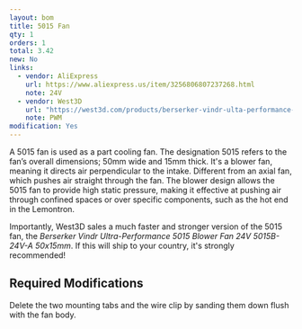 ```yaml
---
layout: bom
title: 5015 Fan
qty: 1
orders: 1
total: 3.42
new: No
links:
  - vendor: AliExpress
    url: https://www.aliexpress.us/item/3256806807237268.html
    note: 24V
  - vendor: West3D
    url: "https://west3d.com/products/berserker-vindr-ulta-performance-5015-blower-fan-24v-5015b-24v-a-50x15mm?variant=43936071090388"
    note: PWM
modification: Yes
---
```


A 5015 fan is used as a part cooling fan. The designation 5015 refers to the fan’s overall dimensions; 50mm wide and
15mm
thick. It's a blower fan, meaning it directs air perpendicular to the intake. Different from an axial fan, which pushes
air straight through the fan. The blower design allows the 5015 fan to provide high static pressure, making it effective
at pushing air through confined spaces or over specific components, such as the hot end in the Lemontron.

Importantly, West3D sales a much faster and stronger version of the 5015 fan, the _Berserker Vindr Ultra-Performance 5015
Blower Fan 24V 5015B-24V-A 50x15mm_. If this will ship to your country, it's strongly recommended!

## Required Modifications

Delete the two mounting tabs and the wire clip by sanding them down flush with the fan body.